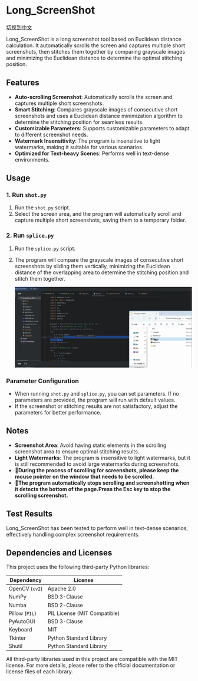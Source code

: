 # Long_ScreenShot

[切换到中文](./README.zh_cn.md)

Long_ScreenShot is a long screenshot tool based on Euclidean distance calculation. It automatically scrolls the screen and captures multiple short screenshots, then stitches them together by comparing grayscale images and minimizing the Euclidean distance to determine the optimal stitching position.

## Features

- **Auto-scrolling Screenshot**: Automatically scrolls the screen and captures multiple short screenshots.
- **Smart Stitching**: Compares grayscale images of consecutive short screenshots and uses a Euclidean distance minimization algorithm to determine the stitching position for seamless results.
- **Customizable Parameters**: Supports customizable parameters to adapt to different screenshot needs.
- **Watermark Insensitivity**: The program is insensitive to light watermarks, making it suitable for various scenarios.
- **Optimized for Text-heavy Scenes**: Performs well in text-dense environments.

## Usage

### 1. Run `shot.py`

1. Run the `shot.py` script.
2. Select the screen area, and the program will automatically scroll and capture multiple short screenshots, saving them to a temporary folder.

### 2. Run `splice.py`

1. Run the `splice.py` script.

2. The program will compare the grayscale images of consecutive short screenshots by sliding them vertically, minimizing the Euclidean distance of the overlapping area to determine the stitching position and stitch them together.

   ![example](.\EXAMPLE.webp)

### Parameter Configuration

- When running `shot.py` and `splice.py`, you can set parameters. If no parameters are provided, the program will run with default values.
- If the screenshot or stitching results are not satisfactory, adjust the parameters for better performance.

## Notes

- **Screenshot Area**: Avoid having static elements in the scrolling screenshot area to ensure optimal stitching results.
- **Light Watermarks**: The program is insensitive to light watermarks, but it is still recommended to avoid large watermarks during screenshots.
- 🤖**During the process of scrolling for screenshots, please keep the mouse pointer on the window that needs to be scrolled.**
- 🤖**The program automatically stops scrolling and screenshotting when it detects the bottom of the page.Press the Esc key to stop the scrolling screenshot.**

## Test Results

Long_ScreenShot has been tested to perform well in text-dense scenarios, effectively handling complex screenshot requirements.

## **Dependencies and Licenses**

This project uses the following third-party Python libraries:

| Dependency     | License                      |
| -------------- | ---------------------------- |
| OpenCV (`cv2`) | Apache 2.0                   |
| NumPy          | BSD 3-Clause                 |
| Numba          | BSD 2-Clause                 |
| Pillow (`PIL`) | PIL License (MIT Compatible) |
| PyAutoGUI      | BSD 3-Clause                 |
| Keyboard       | MIT                          |
| Tkinter        | Python Standard Library      |
| Shutil         | Python Standard Library      |

All third-party libraries used in this project are compatible with the MIT license. For more details, please refer to the official documentation or license files of each library.